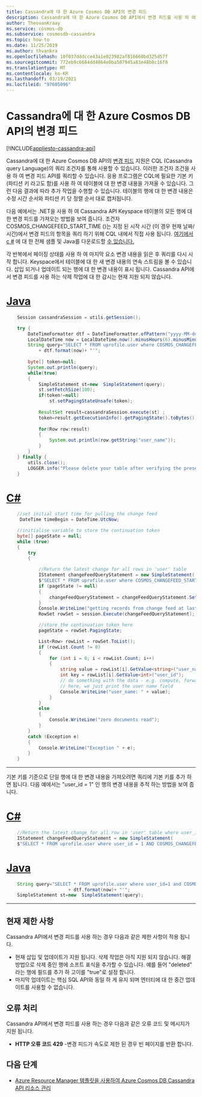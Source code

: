 ```yaml
---
title: Cassandra에 대 한 Azure Cosmos DB API의 변경 피드
description: Cassandra에 대 한 Azure Cosmos DB API에서 변경 피드를 사용 하 여 데이터에 대 한 변경 내용을 가져오는 방법에 대해 알아봅니다.
author: TheovanKraay
ms.service: cosmos-db
ms.subservice: cosmosdb-cassandra
ms.topic: how-to
ms.date: 11/25/2019
ms.author: thvankra
ms.openlocfilehash: 10f037dddcce43a1e023982af816660bd325d57f
ms.sourcegitcommit: 772eb9c6684dd4864e0ba507945a83e48b8c16f0
ms.translationtype: MT
ms.contentlocale: ko-KR
ms.lasthandoff: 03/19/2021
ms.locfileid: "97605096"
---
```

# <a name="change-feed-in-the-azure-cosmos-db-api-for-cassandra"></a>Cassandra에 대 한 Azure Cosmos DB API의 변경 피드
[!INCLUDE[appliesto-cassandra-api](includes/appliesto-cassandra-api.md)]

Cassandra에 대 한 Azure Cosmos DB API의 [변경 피드](change-feed.md) 지원은 CQL (Cassandra query Language)의 쿼리 조건자를 통해 사용할 수 있습니다. 이러한 조건자 조건을 사용 하 여 변경 피드 API를 쿼리할 수 있습니다. 응용 프로그램은 CQL에 필요한 기본 키 (파티션 키 라고도 함)를 사용 하 여 테이블에 대 한 변경 내용을 가져올 수 있습니다. 그런 다음 결과에 따라 추가 작업을 수행할 수 있습니다. 테이블의 행에 대 한 변경 내용은 수정 시간 순서와 파티션 키 당 정렬 순서 대로 캡처됩니다.

다음 예에서는 .NET을 사용 하 여 Cassandra API Keyspace 테이블의 모든 행에 대 한 변경 피드를 가져오는 방법을 보여 줍니다. 조건자 COSMOS_CHANGEFEED_START_TIME ()는 지정 된 시작 시간 (이 경우 현재 날짜/시간)에서 변경 피드의 항목을 쿼리 하기 위해 CQL 내에서 직접 사용 됩니다. [여기에서 c #](/samples/azure-samples/azure-cosmos-db-cassandra-change-feed/cassandra-change-feed/) 에 대 한 전체 샘플 및 Java를 다운로드할 [수 있습니다.](https://github.com/Azure-Samples/cosmos-changefeed-cassandra-java)

각 반복에서 페이징 상태를 사용 하 여 마지막 요소 변경 내용을 읽은 후 쿼리를 다시 시작 합니다. Keyspace에서 테이블에 대 한 새 변경 내용의 연속 스트림을 볼 수 있습니다. 삽입 되거나 업데이트 되는 행에 대 한 변경 내용이 표시 됩니다. Cassandra API에서 변경 피드를 사용 하는 삭제 작업에 대 한 감시는 현재 지원 되지 않습니다.

# <a name="java"></a>[Java](#tab/java)

```java
    Session cassandraSession = utils.getSession();

    try {
        DateTimeFormatter dtf = DateTimeFormatter.ofPattern("yyyy-MM-dd HH:mm:ss");  
        LocalDateTime now = LocalDateTime.now().minusHours(6).minusMinutes(30);  
        String query="SELECT * FROM uprofile.user where COSMOS_CHANGEFEED_START_TIME()='" 
            + dtf.format(now)+ "'";
        
        byte[] token=null; 
        System.out.println(query); 
        while(true)
        {
            SimpleStatement st=new  SimpleStatement(query);
            st.setFetchSize(100);
            if(token!=null)
                st.setPagingStateUnsafe(token);
            
            ResultSet result=cassandraSession.execute(st) ;
            token=result.getExecutionInfo().getPagingState().toBytes();
            
            for(Row row:result)
            {
                System.out.println(row.getString("user_name"));
            }
        }
    } finally {
        utils.close();
        LOGGER.info("Please delete your table after verifying the presence of the data in portal or from CQL");
    }
```

# <a name="c"></a>[C#](#tab/csharp)

```C#
    //set initial start time for pulling the change feed
     DateTime timeBegin = DateTime.UtcNow;

    //initialise variable to store the continuation token
    byte[] pageState = null;
    while (true)
    {
        try
        {

            //Return the latest change for all rows in 'user' table    
            IStatement changeFeedQueryStatement = new SimpleStatement(
            $"SELECT * FROM uprofile.user where COSMOS_CHANGEFEED_START_TIME() = '{timeBegin.ToString("yyyy-MM-ddTHH:mm:ss.fffZ", CultureInfo.InvariantCulture)}'");
            if (pageState != null)
            {
                changeFeedQueryStatement = changeFeedQueryStatement.SetPagingState(pageState);
            }
            Console.WriteLine("getting records from change feed at last page state....");
            RowSet rowSet = session.Execute(changeFeedQueryStatement);

            //store the continuation token here
            pageState = rowSet.PagingState;

            List<Row> rowList = rowSet.ToList();
            if (rowList.Count != 0)
            {
                for (int i = 0; i < rowList.Count; i++)
                {
                    string value = rowList[i].GetValue<string>("user_name");
                    int key = rowList[i].GetValue<int>("user_id");
                    // do something with the data - e.g. compute, forward to another event, function, etc.
                    // here, we just print the user name field
                    Console.WriteLine("user_name: " + value);
                }
            }
            else
            {
                Console.WriteLine("zero documents read");
            }
        }
        catch (Exception e)
        {
            Console.WriteLine("Exception " + e);
        }
    }

```
---

기본 키를 기준으로 단일 행에 대 한 변경 내용을 가져오려면 쿼리에 기본 키를 추가 하면 됩니다. 다음 예에서는 "user_id = 1" 인 행의 변경 내용을 추적 하는 방법을 보여 줍니다.

# <a name="c"></a>[C#](#tab/csharp)

```C#
    //Return the latest change for all row in 'user' table where user_id = 1
    IStatement changeFeedQueryStatement = new SimpleStatement(
    $"SELECT * FROM uprofile.user where user_id = 1 AND COSMOS_CHANGEFEED_START_TIME() = '{timeBegin.ToString("yyyy-MM-ddTHH:mm:ss.fffZ", CultureInfo.InvariantCulture)}'");

```

# <a name="java"></a>[Java](#tab/java)

```java
    String query="SELECT * FROM uprofile.user where user_id=1 and COSMOS_CHANGEFEED_START_TIME()='" 
                       + dtf.format(now)+ "'";
    SimpleStatement st=new  SimpleStatement(query);
```
---
## <a name="current-limitations"></a>현재 제한 사항

Cassandra API에서 변경 피드를 사용 하는 경우 다음과 같은 제한 사항이 적용 됩니다.

* 현재 삽입 및 업데이트가 지원 됩니다. 삭제 작업은 아직 지원 되지 않습니다. 해결 방법으로 삭제 중인 행에 소프트 표식을 추가할 수 있습니다. 예를 들어 "deleted" 라는 행에 필드를 추가 하 고이를 "true"로 설정 합니다.
* 마지막 업데이트는 핵심 SQL API와 동일 하 게 유지 되며 엔터티에 대 한 중간 업데이트를 사용할 수 없습니다.


## <a name="error-handling"></a>오류 처리

Cassandra API에서 변경 피드를 사용 하는 경우 다음과 같은 오류 코드 및 메시지가 지원 됩니다.

* **HTTP 오류 코드 429** -변경 피드가 속도로 제한 된 경우 빈 페이지를 반환 합니다.

## <a name="next-steps"></a>다음 단계

* [Azure Resource Manager 템플릿을 사용하여 Azure Cosmos DB Cassandra API 리소스 관리](./templates-samples-cassandra.md)